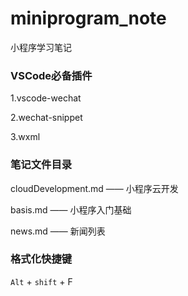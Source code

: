 # miniprogram_note
小程序学习笔记

### VSCode必备插件

1.vscode-wechat

2.wechat-snippet

3.wxml

### 笔记文件目录

cloudDevelopment.md —— 小程序云开发

basis.md —— 小程序入门基础

news.md —— 新闻列表

### 格式化快捷键

`Alt` + `shift` + F